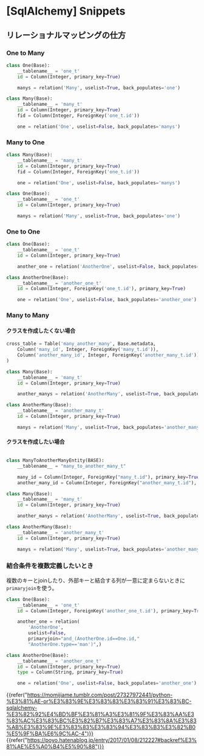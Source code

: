 # [SqlAlchemy] Snippets


リレーショナルマッピングの仕方
------------------------------

### One to Many

```python
class One(Base):
    __tablename__ = 'one_t'
    id = Column(Integer, primary_key=True)

    manys = relation('Many', uselist=True, back_populates='one')

class Many(Base):
    __tablename__ = 'many_t'
    id = Column(Integer, primary_key=True)
    fid = Column(Integer, ForeignKey('one_t.id'))

    one = relation('One', uselist=False, back_populates='manys')
```

### Many to One

```python
class Many(Base):
    __tablename__ = 'many_t'
    id = Column(Integer, primary_key=True)
    fid = Column(Integer, ForeignKey('one_t.id'))

    one = relation('One', uselist=False, back_populates='manys')

class One(Base):
    __tablename__ = 'one_t'
    id = Column(Integer, primary_key=True)

    manys = relation('Many', uselist=True, back_populates='one')
```

### One to One

```python
class One(Base):
    __tablename__ = 'one_t'
    id = Column(Integer, primary_key=True)

    another_one = relation('AnotherOne', uselist=False, back_populates='one')

class AnotherOne(Base):
    __tablename__ = 'another_one_t'
    id = Column(Integer, ForeignKey('one_t.id'), primary_key=True)

    one = relation('One', uselist=False, back_populates='another_one')
```

### Many to Many

#### クラスを作成したくない場合

```python
cross_table = Table('many_another_many', Base.metadata,
    Column('many_id', Integer, ForeignKey('many_t.id')),
    Column('another_many_id', Integer, ForeignKey('another_many_t.id'))
)

class Many(Base):
    __tablename__ = 'many_t'
    id = Column(Integer, primary_key=True)

    another_manys = relation('AnotherMany', uselist=True, back_populates='manys', secondary=cross_table)

class AnotherMany(Base):
    __tablename__ = 'another_many_t'
    id = Column(Integer, primary_key=True)

    manys = relation('Many', uselist=True, back_populates='another_manys', secondary=cross_table)
```

#### クラスを作成したい場合

```python

class ManyToAnotherManyEntity(BASE):
    __tablename__ = "many_to_another_many_t"

    many_id = Column(Integer, ForeignKey("many_t.id"), primary_key=True)
    another_many_id = Column(Integer, ForeignKey("another_many_t.id"), primary_key=True)

class Many(Base):
    __tablename__ = 'many_t'
    id = Column(Integer, primary_key=True)

    another_manys = relation('AnotherMany', uselist=True, back_populates='manys', secondary=ManyToAnotherManyEntity.__tablename__)

class AnotherMany(Base):
    __tablename__ = 'another_many_t'
    id = Column(Integer, primary_key=True)

    manys = relation('Many', uselist=True, back_populates='another_manys', secondary=ManyToAnotherManyEntity.__tablename__)
```

### 結合条件を複数定義したいとき

複数のキーとjoinしたり、外部キーと結合する列が一意に定まらないときに`primaryjoin`を使う。

```python
class One(Base):
    __tablename__ = 'one_t'
    id = Column(Integer, ForeignKey('another_one_t.id'), primary_key=True)

    another_one = relation(
        'AnotherOne',
        uselist=False,
        primaryjoin="and_(AnotherOne.id==One.id,"
        "AnotherOne.type=='man')",)

class AnotherOne(Base):
    __tablename__ = 'another_one_t'
    id = Column(Integer, primary_key=True)
    type = Column(String, primary_key=True)

    one = relation('One', uselist=False, back_populates='another_one')
```

{{refer("https://momijiame.tumblr.com/post/27327972441/python-%E3%81%AE-or%E3%83%9E%E3%83%83%E3%83%91%E3%83%BC-sqlalchemy-%E3%82%92%E4%BD%BF%E3%81%A3%E3%81%9F%E3%83%AA%E3%83%AC%E3%83%BC%E3%82%B7%E3%83%A7%E3%83%8A%E3%83%AB%E3%83%9E%E3%83%83%E3%83%94%E3%83%B3%E3%82%B0%E5%9F%BA%E6%9C%AC-4")}}
{{refer("https://poyo.hatenablog.jp/entry/2017/01/08/212227#backref%E3%81%AE%E5%A0%B4%E5%90%88")}}
